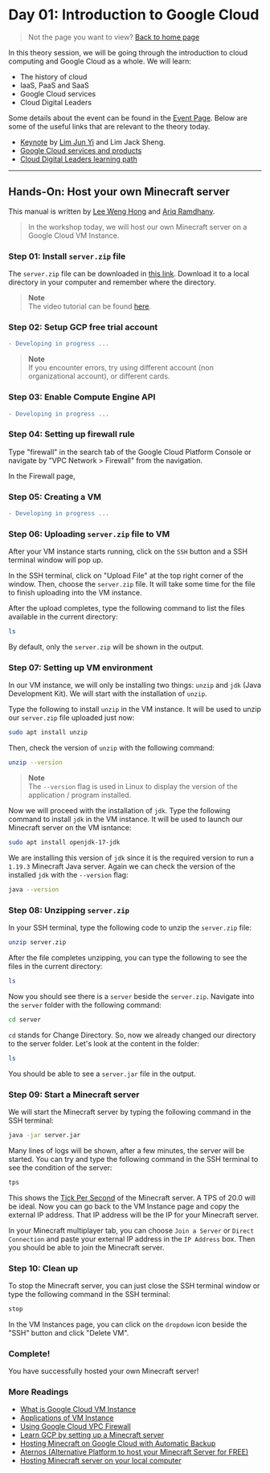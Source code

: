 # Day 01: Introduction to Google Cloud

> Not the page you want to view? [Back to home page](../)

In this theory session, we will be going through the introduction to cloud computing and Google Cloud as a whole. We will learn:

* The history of cloud
* IaaS, PaaS and SaaS
* Google Cloud services
* Cloud Digital Leaders

Some details about the event can be found in the [Event Page](https://gdsc.community.dev/events/details/developer-student-clubs-university-of-malaya-presents-gcpe-google-cloud-platform-for-everyone-workshop-2023-2023-03-18/). Below are some of the useful links that are relevant to the theory today.

* [Keynote](./assets/Introduction-to-Google-Cloud.pdf) by [Lim Jun Yi](https://github.com/LimJY03) and Lim Jack Sheng.
* [Google Cloud services and products](https://cloud.google.com/products)
* [Cloud Digital Leaders learning path](https://cloud.google.com/certification/cloud-digital-leader)

---

## Hands-On: Host your own Minecraft server

This manual is written by [Lee Weng Hong](https://github.com/AsynchronousNotAvailable) and [Ariq Ramdhany](https://github.com/ramdhanyA).

> In the workshop today, we will host our own Minecraft server on a Google Cloud VM Instance.

### Step 01: Install `server.zip` file

The `server.zip` file can be downloaded in [this link](https://drive.google.com/file/d/1ZWcqk4kx4qZZNx29v-qSBPull9YHCoPQ/view). Download it to a local directory in your computer and remember where the directory.

> **Note**
> <br>The video tutorial can be found [here](https://drive.google.com/file/d/1hpJDs59mpguvUomvkp3qSjBgMGutGLLk/view).

### Step 02: Setup GCP free trial account

```diff
- Developing in progress ...
```

> **Note**
> <br>If you encounter errors, try using different account (non organizational account), or different cards.

### Step 03: Enable Compute Engine API

```diff
- Developing in progress ...
```

### Step 04: Setting up firewall rule

Type "firewall" in the search tab of the Google Cloud Platform Console or navigate by "VPC Network > Firewall" from the navigation.

In the Firewall page, 

### Step 05: Creating a VM

```diff
- Developing in progress ...
```

### Step 06: Uploading `server.zip` file to VM

After your VM instance starts running, click on the `SSH` button and a SSH terminal window will pop up. 

In the SSH terminal, click on "Upload File" at the top right corner of the window. Then, choose the `server.zip` file. It will take some time for the file to finish uploading into the VM instance.

After the upload completes, type the following command to list the files available in the current directory:

```sh
ls
```

By default, only the `server.zip` will be shown in the output.

### Step 07: Setting up VM environment

In our VM instance, we will only be installing two things: `unzip` and `jdk` (Java Development Kit). We will start with the installation of `unzip`.

Type the following to install `unzip` in the VM instance. It will be used to unzip our `server.zip` file uploaded just now:

```sh
sudo apt install unzip
```

Then, check the version of `unzip` with the following command:

```sh
unzip --version
```

> **Note**
> <br>The `--version` flag is used in Linux to display the version of the application / program installed.

Now we will proceed with the installation of `jdk`. Type the following command to install `jdk` in the VM instance. It will be used to launch our Minecraft server on the VM isntance:

```sh
sudo apt install openjdk-17-jdk
```

We are installing this version of `jdk` since it is the required version to run a `1.19.3` Minecraft Java server. Again we can check the version of the installed `jdk` with the `--version` flag:

```sh
java --version
```

### Step 08: Unzipping `server.zip`

In your SSH terminal, type the following code to unzip the `server.zip` file:

```sh
unzip server.zip
```

After the file completes unzipping, you can type the following to see the files in the current directory:

```sh
ls
```

Now you should see there is a `server` beside the `server.zip`. Navigate into the `server` folder with the following command:

```sh
cd server
```

`cd` stands for Change Directory. So, now we already changed our directory to the server folder. Let's look at the content in the folder:

```sh
ls
```

You should be able to see a `server.jar` file in the output.

### Step 09: Start a Minecraft server

We will start the Minecraft server by typing the following command in the SSH terminal:

```sh
java -jar server.jar
```

Many lines of logs will be shown, after a few minutes, the server will be started. You can try and type the following command in the SSH terminal to see the condition of the server:


```sh
tps
```

This shows the [Tick Per Second](https://minecraft.fandom.com/el/wiki/Tick) of the Minecraft server. A TPS of 20.0 will be ideal. Now you can go back to the VM Instance page and copy the external IP address. That IP address will be the IP for your Minecraft server.

In your Minecraft multiplayer tab, you can choose `Join a Server` or `Direct Connection` and paste your external IP address in the `IP Address` box. Then you should be able to join the Minecraft server.

### Step 10: Clean up

To stop the Minecraft server, you can just close the SSH terminal window or type the following command in the SSH terminal:

```sh
stop
```

In the VM Instances page, you can click on the `dropdown` icon beside the "SSH" button and click "Delete VM".

### Complete!

You have successfully hosted your own Minecraft server!

### More Readings

* [What is Google Cloud VM Instance](https://cloud.google.com/compute/docs/instances#introduction)
* [Applications of VM Instance](https://cloud.google.com/learn/what-is-a-virtual-machine)
* [Using Google Cloud VPC Firewall](https://cloud.google.com/vpc/docs/using-firewalls)
* [Learn GCP by setting up a Minecraft server](https://cloud.google.com/blog/products/management-tools/brick-by-brick-learn-gcp-by-setting-up-a-minecraft-server#:~:text=With%20Cloud%20Functions%20you%20can,and%20stop%2Dminecraft%2Dserver%20.)
* [Hosting Minecraft on Google Cloud with Automatic Backup](https://medium.com/@manbobo2012/host-a-minecraft-server-on-google-cloud-with-automatic-deployment-and-backup-f00d49a1a306)
* [Aternos (Alternative Platform to host your Minecraft Server for FREE)](https://aternos.org/:en/)
* [Hosting Minecraft server on your local computer](https://help.minecraft.net/hc/en-us/articles/360058525452-How-to-Setup-a-Minecraft-Java-Edition-Server)
